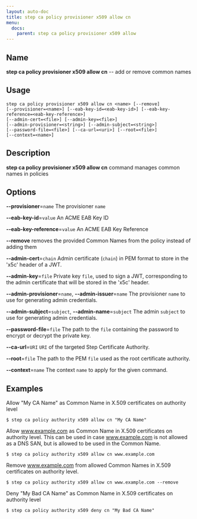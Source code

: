 ```yaml
---
layout: auto-doc
title: step ca policy provisioner x509 allow cn
menu:
  docs:
    parent: step ca policy provisioner x509 allow
---
```


## Name
**step ca policy provisioner x509 allow cn** -- add or remove common names

## Usage

```raw
step ca policy provisioner x509 allow cn <name> [--remove]
[--provisioner=<name>] [--eab-key-id=<eab-key-id>] [--eab-key-reference=<eab-key-reference>]
[--admin-cert=<file>] [--admin-key=<file>]
[--admin-provisioner=<string>] [--admin-subject=<string>]
[--password-file=<file>] [--ca-url=<uri>] [--root=<file>]
[--context=<name>]
```

## Description

**step ca policy provisioner x509 allow cn** command manages common names in policies
    

## Options


**--provisioner**=`name`
The provisioner `name`

**--eab-key-id**=`value`
An ACME EAB Key ID

**--eab-key-reference**=`value`
An ACME EAB Key Reference

**--remove**
removes the provided Common Names from the policy instead of adding them

**--admin-cert**=`chain`
Admin certificate (`chain`) in PEM format to store in the 'x5c' header of a JWT.

**--admin-key**=`file`
Private key `file`, used to sign a JWT, corresponding to the admin certificate that will
be stored in the 'x5c' header.

**--admin-provisioner**=`name`, **--admin-issuer**=`name`
The provisioner `name` to use for generating admin credentials.

**--admin-subject**=`subject`, **--admin-name**=`subject`
The admin `subject` to use for generating admin credentials.

**--password-file**=`file`
The path to the `file` containing the password to encrypt or decrypt the private key.

**--ca-url**=`URI`
`URI` of the targeted Step Certificate Authority.

**--root**=`file`
The path to the PEM `file` used as the root certificate authority.

**--context**=`name`
The context `name` to apply for the given command.

## Examples  

Allow "My CA Name" as Common Name in X.509 certificates on authority level
```shell
$ step ca policy authority x509 allow cn "My CA Name"
```  

Allow www.example.com as Common Name in X.509 certificates on authority level.
This can be used in case www.example.com is not allowed as a DNS SAN, but is 
allowed to be used in the Common Name.
```shell
$ step ca policy authority x509 allow cn www.example.com
```

Remove www.example.com from allowed Common Names in X.509 certificates on authority level.
```shell
$ step ca policy authority x509 allow cn www.example.com --remove
```

Deny "My Bad CA Name" as Common Name in X.509 certificates on authority level
```shell
$ step ca policy authority x509 deny cn "My Bad CA Name"
```  




